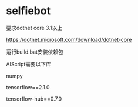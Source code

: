 # selfiebot

要求dotnet core 3.1以上

https://dotnet.microsoft.com/download/dotnet-core

运行build.bat安装依赖包

AIScript需要以下库

numpy

tensorflow==2.1.0

tensorflow-hub==0.7.0
